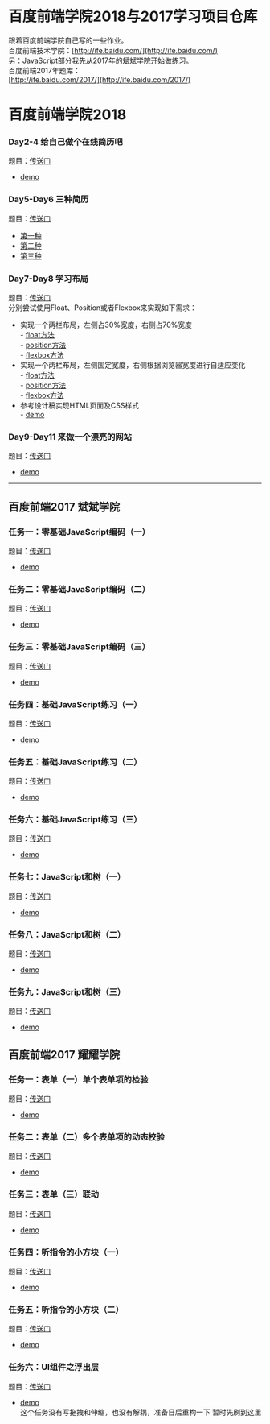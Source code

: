 # 百度前端学院2018与2017学习项目仓库
跟着百度前端学院自己写的一些作业。<br>
百度前端技术学院：[http://ife.baidu.com/](http://ife.baidu.com/) <br>
另：JavaScript部分我先从2017年的斌斌学院开始做练习。<br>
百度前端2017年题库： <br>
[http://ife.baidu.com/2017/](http://ife.baidu.com/2017/)
# 百度前端学院2018
### Day2-4 给自己做个在线简历吧
题目：[传送门](http://ife.baidu.com/course/detail/id/36)
- [demo](https://codepen.io/Moltemort/pen/QVEmwP) <br>
### Day5-Day6 三种简历
题目：[传送门](http://ife.baidu.com/course/detail/id/40)
- [第一种](https://mcbihv.github.io/myBaiduFrontEndCollege-2018/Day5&6-ThreeMethodofResume/method1/Resume.html) <br>
- [第二种](https://mcbihv.github.io/myBaiduFrontEndCollege-2018/Day5&6-ThreeMethodofResume/method2/main.html) <br>
- [第三种](https://mcbihv.github.io/myBaiduFrontEndCollege-2018/Day5&6-ThreeMethodofResume/method3/resume.html) <br>
### Day7-Day8 学习布局
题目：[传送门](http://ife.baidu.com/course/detail/id/42) <br>
分别尝试使用Float、Position或者Flexbox来实现如下需求：<br>
- 实现一个两栏布局，左侧占30%宽度，右侧占70%宽度 <br>
      - [float方法](https://mcbihv.github.io/myBaiduFrontEndCollege-2018/Day7-8%20NumerousLayouts+SpecifiedDesign/task1/task1-float/task1.html) <br>
      - [position方法](https://mcbihv.github.io/myBaiduFrontEndCollege-2018/Day7-8%20NumerousLayouts+SpecifiedDesign/task1/task1-position/task1.html) <br>
      - [flexbox方法](https://mcbihv.github.io/myBaiduFrontEndCollege-2018/Day7-8%20NumerousLayouts+SpecifiedDesign/task1/task1-flex/task1.html) <br>
- 实现一个两栏布局，左侧固定宽度，右侧根据浏览器宽度进行自适应变化 <br>
      - [float方法](https://mcbihv.github.io/myBaiduFrontEndCollege-2018/Day7-8%20NumerousLayouts+SpecifiedDesign/task2/task2-float/task2.html) <br>
      - [position方法](https://mcbihv.github.io/myBaiduFrontEndCollege-2018/Day7-8%20NumerousLayouts+SpecifiedDesign/task2/task2-position/task2.html) <br>
      - [flexbox方法](https://mcbihv.github.io/myBaiduFrontEndCollege-2018/Day7-8%20NumerousLayouts+SpecifiedDesign/task2/task2-flex/task2.html) <br>
- 参考设计稿实现HTML页面及CSS样式 <br>
      - [demo](https://mcbihv.github.io/myBaiduFrontEndCollege-2018/Day7-8%20NumerousLayouts+SpecifiedDesign/SpecifiedDesign/specifiedDesign.html)
### Day9-Day11 来做一个漂亮的网站
题目：[传送门](http://ife.baidu.com/course/detail/id/43)
- [demo](https://mcbihv.github.io/myBaiduFrontEndCollege-2018/Day9-11_helloLayout/helloLayout.html)

---
## 百度前端2017 斌斌学院

### 任务一：零基础JavaScript编码（一）
题目：[传送门](http://ife.baidu.com/2017/course/detail/id/93)
- [demo](https://mcbihv.github.io/myBaiduFrontEndCollege-2018/2017-BBCollege/零基础JavaScirpt练习/task1/task1.html)

### 任务二：零基础JavaScript编码（二）

题目：[传送门](http://ife.baidu.com/2017/course/detail/id/91)
- [demo](https://mcbihv.github.io/myBaiduFrontEndCollege-2018/2017-BBCollege/零基础JavaScirpt练习/task2/task2.html)

### 任务三：零基础JavaScript编码（三）
题目：[传送门](http://ife.baidu.com/2017/course/detail/id/98)
- [demo](https://mcbihv.github.io/myBaiduFrontEndCollege-2018/2017-BBCollege/零基础JavaScirpt练习/task3/task3.html)

### 任务四：基础JavaScript练习（一）
题目：[传送门](http://ife.baidu.com/2017/course/detail/id/103)
- [demo](https://mcbihv.github.io/myBaiduFrontEndCollege-2018/2017-BBCollege/基础JavaScript练习/task1/task1.html)

### 任务五：基础JavaScript练习（二）
题目：[传送门](http://ife.baidu.com/2017/course/detail/id/105)
- [demo](https://mcbihv.github.io/myBaiduFrontEndCollege-2018/2017-BBCollege/基础JavaScript练习/task2/task2.html)

### 任务六：基础JavaScript练习（三）
题目：[传送门](http://ife.baidu.com/2017/course/detail/id/107)
- [demo](https://mcbihv.github.io/myBaiduFrontEndCollege-2018/2017-BBCollege/基础JavaScript练习/task3/task3.html)

### 任务七：JavaScript和树（一）
题目：[传送门](http://ife.baidu.com/2017/course/detail/id/108)
- [demo](https://mcbihv.github.io/myBaiduFrontEndCollege-2018/2017-BBCollege/JavaScript和树/task1/task1.html)

### 任务八：JavaScript和树（二）
题目：[传送门](http://ife.baidu.com/2017/course/detail/id/110)
- [demo](https://mcbihv.github.io/myBaiduFrontEndCollege-2018/2017-BBCollege/JavaScript和树/task2/task2.html)

### 任务九：JavaScript和树（三）
题目：[传送门](http://ife.baidu.com/2017/course/detail/id/111)
- [demo](https://mcbihv.github.io/myBaiduFrontEndCollege-2018/2017-BBCollege/JavaScript和树/task3/task3.html)

## 百度前端2017 耀耀学院

### 任务一：表单（一）单个表单项的检验
题目：[传送门](http://ife.baidu.com/2017/course/detail/id/97)
- [demo](https://mcbihv.github.io/myBaiduFrontEndCollege-2018/2017-YYCollege/表单/task1/task1.html)

### 任务二：表单（二）多个表单项的动态校验
题目：[传送门](http://ife.baidu.com/2017/course/detail/id/101)
- [demo](https://mcbihv.github.io/myBaiduFrontEndCollege-2018/2017-YYCollege/表单/task2/task2.html)

### 任务三：表单（三）联动
题目：[传送门](http://ife.baidu.com/2017/course/detail/id/106)
- [demo](https://mcbihv.github.io/myBaiduFrontEndCollege-2018/2017-YYCollege/表单/task3/task3.html)

### 任务四：听指令的小方块（一）
题目：[传送门](http://ife.baidu.com/2017/course/detail/id/109)
- [demo](https://mcbihv.github.io/myBaiduFrontEndCollege-2018/2017-YYCollege/听指令的小方块/task1/task1.html)

### 任务五：听指令的小方块（二）
题目：[传送门](http://ife.baidu.com/2017/course/detail/id/112)
- [demo](https://mcbihv.github.io/myBaiduFrontEndCollege-2018/2017-YYCollege/听指令的小方块/task2/task2.html)

### 任务六：UI组件之浮出层
题目：[传送门](http://ife.baidu.com/2017/course/detail/id/115)
- [demo](https://mcbihv.github.io/myBaiduFrontEndCollege-2018/2017-YYCollege/UI组件之浮出层/UIComponent.html) <br>
这个任务没有写拖拽和伸缩，也没有解耦，准备日后重构一下
暂时先刷到这里

